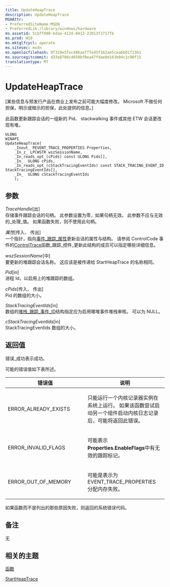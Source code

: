 ```yaml
---
title: UpdateHeapTrace
description: UpdateHeapTrace
MSHAttr:
- PreferredSiteName:MSDN
- PreferredLib:/library/windows/hardware
ms.assetid: 5cbff080-bdaa-412d-8412-22013f2717fb
ms.prod: W10
ms.mktglfcycl: operate
ms.sitesec: msdn
ms.openlocfilehash: 9f319e5fec486aefffe45f162ae5cea6b01f23b1
ms.sourcegitcommit: d33e870dc4850bf0ea47fdae0d163b04c1c90f15
translationtype: MT
---
```

# <a name="updateheaptrace"></a>UpdateHeapTrace


\[某些信息与预发行产品在商业上发布之前可能大幅度修改。 Microsoft 不做任何担保，明示或暗示的担保，此处提供的信息。\]

此函数更新跟踪会话的一组新的 Pid、 stackwalking 事件或其他 ETW 会话更改现有堆。

``` syntax
ULONG
WINAPI
UpdateHeapTrace(
    _Inout_ PEVENT_TRACE_PROPERTIES Properties,
    _In_z_ LPCWSTR wszSessionName,
    _In_reads_opt_(cPids) const ULONG Pids[],
    _In_  ULONG cPids,
    _In_reads_opt_(cStackTracingEventIds) const STACK_TRACING_EVENT_ID StackTracingEventIds[],
    _In_  ULONG cStackTracingEventIds
    );
```

## <a name="parameters"></a>参数


<a href="" id="tracehandle--out-"></a>*TraceHandle*\[出\]  
存储事件跟踪会话的句柄。 此参数设置为零，如果句柄无效。 此参数不应与无效的\_处理\_值。 如果函数失败，则不使用此句柄。

<a href="" id="properties--in--out-"></a>*属性*\[传入、 传出\]  
一个指针，指向[事件\_跟踪\_属性](https://msdn.microsoft.com/library/windows/desktop/aa363784.aspx)更新会话的属性与结构。 请参阅 ControlCode 事件的[ControlTrace](https://msdn.microsoft.com/library/windows/desktop/aa363696.aspx)函数\_跟踪\_控件\_更新此结构的成员可以指定哪些详细信息。

<a href="" id="wszsessionname-in-"></a>*wszSessionName*\[中\]  
要更新的堆跟踪会话名称。 这应该是被传递给 StartHeapTrace 的名称相同。

<a href="" id="pids--in-"></a>*Pid*\[in\]  
进程 Id，以启用上的堆跟踪的数组。

<a href="" id="cpids--in--out-"></a>*cPids*\[传入、 传出\]  
Pid 的数组的大小。

<a href="" id="stacktracingeventids--in-"></a>*StackTracingEventIds*\[in\]  
数组的[堆栈\_跟踪\_事件\_ID](https://msdn.microsoft.com/library/windows/hardware/dn631805.aspx)结构指定应为启用哪堆事件堆栈审核。 可以为 NULL。

<a href="" id="cstacktracingeventids--in-"></a>*cStackTracingEventIds*\[in\]  
StackTracingEventIds 数组的大小。

## <a name="return-value"></a>返回值


错误\_成功表示成功。

可能的错误值如下表所述。

<table>
<colgroup>
<col width="50%" />
<col width="50%" />
</colgroup>
<thead>
<tr class="header">
<th>错误值</th>
<th>说明</th>
</tr>
</thead>
<tbody>
<tr class="odd">
<td><p>ERROR_ALREADY_EXISTS</p></td>
<td><p>只能运行一个内核记录器实例在系统上运行。 如果该函数尝试启动另一个组件启动内核日志记录后，可能将返回此错误。</p></td>
</tr>
<tr class="even">
<td><p>ERROR_INVALID_FLAGS</p></td>
<td><p>可能表示<strong>Properties.EnableFlags</strong>中有无效的跟踪标记。</p></td>
</tr>
<tr class="odd">
<td><p>ERROR_OUT_OF_MEMORY</p></td>
<td><p>可能是表示为 EVENT_TRACE_PROPERTIES 分配内存失败。</p></td>
</tr>
</tbody>
</table>

 

如果函数而不是列出的那些原因失败，则返回的系统错误代码。

## <a name="remarks"></a>备注


无

## <a name="related-topics"></a>相关的主题


[函数](functions-wpa.md)

[StartHeapTrace](startheaptrace.md)

 

 







